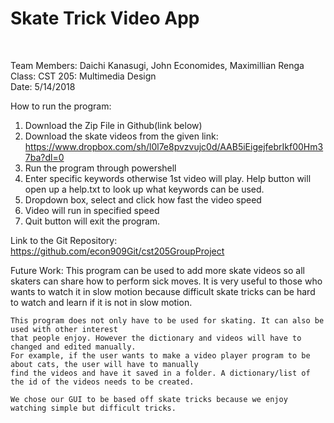 <h1>Skate Trick Video App</h1></br>

Team Members: Daichi Kanasugi, John Economides, Maximillian Renga</br>
Class: CST 205: Multimedia Design</br>
Date: 5/14/2018</br>


How to run the program:
1. Download the Zip File in Github(link below)
2. Download the skate videos from the given link: https://www.dropbox.com/sh/l0l7e8pvzvujc0d/AAB5iEigejfebrIkf00Hm37ba?dl=0
3. Run the program through powershell
4. Enter specific keywords otherwise 1st video will play. Help button will open up a help.txt to look up what keywords can be used.
5. Dropdown box, select and click how fast the video speed
6. Video will run in specified speed
7. Quit button will exit the program. 

Link to the Git Repository: 
	https://github.com/econ909Git/cst205GroupProject

Future Work: 
	This program can be used to add more skate videos so all skaters can share how to perform sick moves.
	It is very useful to those who wants to watch it in slow motion because difficult skate tricks
	can be hard to watch and learn if it is not in slow motion. 
	
	This program does not only have to be used for skating. It can also be used with other interest
	that people enjoy. However the dictionary and videos will have to changed and edited manually.
	For example, if the user wants to make a video player program to be about cats, the user will have to manually
	find the videos and have it saved in a folder. A dictionary/list of the id of the videos needs to be created. 
	
	We chose our GUI to be based off skate tricks because we enjoy watching simple but difficult tricks. 
